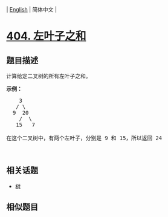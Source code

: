 
| [English](README_EN.md) | 简体中文 |

# [404. 左叶子之和](https://leetcode-cn.com/problems/sum-of-left-leaves/)

## 题目描述

<p>计算给定二叉树的所有左叶子之和。</p>

<p><strong>示例：</strong></p>

<pre>
    3
   / \
  9  20
    /  \
   15   7

在这个二叉树中，有两个左叶子，分别是 9 和 15，所以返回 24</pre>

<p>&nbsp;</p>


## 相关话题

- [树](https://leetcode-cn.com/tag/tree)

## 相似题目



